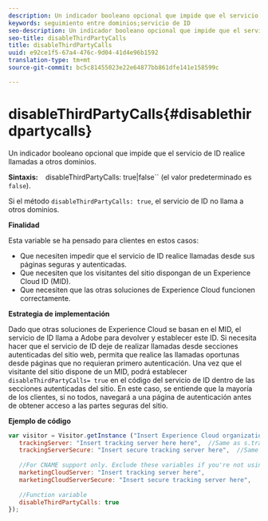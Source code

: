 ```yaml
---
description: Un indicador booleano opcional que impide que el servicio de ID realice llamadas a otros dominios.
keywords: seguimiento entre dominios;servicio de ID
seo-description: Un indicador booleano opcional que impide que el servicio de ID realice llamadas a otros dominios.
seo-title: disableThirdPartyCalls
title: disableThirdPartyCalls
uuid: e92ce1f5-67a4-476c-9d04-41d4e96b1592
translation-type: tm+mt
source-git-commit: bc5c81455023e22e64877bb861dfe141e158599c

---
```



# disableThirdPartyCalls{#disablethirdpartycalls}

Un indicador booleano opcional que impide que el servicio de ID realice llamadas a otros dominios.

**Sintaxis:** ` ` disableThirdPartyCalls: true|false`` (el valor predeterminado es `false`).

Si el método `disableThirdPartyCalls: true`, el servicio de ID no llama a otros dominios.

**Finalidad**

Esta variable se ha pensado para clientes en estos casos:

* Que necesiten impedir que el servicio de ID realice llamadas desde sus páginas seguras y autenticadas.
* Que necesiten que los visitantes del sitio dispongan de un Experience Cloud ID (MID).
* Que necesiten que las otras soluciones de Experience Cloud funcionen correctamente.

**Estrategia de implementación**

Dado que otras soluciones de Experience Cloud se basan en el MID, el servicio de ID llama a Adobe para devolver y establecer este ID. Si necesita hacer que el servicio de ID deje de realizar llamadas desde secciones autenticadas del sitio web, permita que realice las llamadas oportunas desde páginas que no requieran primero autenticación. Una vez que el visitante del sitio dispone de un MID, podrá establecer `disableThirdPartyCalls= true` en el código del servicio de ID dentro de las secciones autenticadas del sitio. En este caso, se entiende que la mayoría de los clientes, si no todos, navegará a una página de autenticación antes de obtener acceso a las partes seguras del sitio.

**Ejemplo de código**

```js
var visitor = Visitor.getInstance ("Insert Experience Cloud organization ID here",{ 
   trackingServer: "Insert tracking server here here",  //Same as s.trackingServer 
   trackingServerSecure: "Insert secure tracking server here",  //Same as s.trackingServerSecure 
 
   //For CNAME support only. Exclude these variables if you're not using CNAME 
   marketingCloudServer: "Insert tracking server here", 
   marketingCloudServerSecure: "Insert secure tracking server here", 
 
   //Function variable 
   disableThirdPartyCalls: true 
}); 
```

